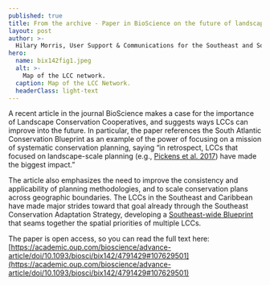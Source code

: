 ```yaml
---
published: true
title: From the archive - Paper in BioScience on the future of landscape conservation
layout: post
author: >-
  Hilary Morris, User Support & Communications for the Southeast and South Atlantic Blueprints
hero:
  name: bix142fig1.jpeg
  alt: >-
    Map of the LCC network.
  caption: Map of the LCC Network.
  headerClass: light-text
---
```

A recent article in the journal BioScience makes a case for the importance of Landscape Conservation Cooperatives, and suggests ways LCCs can improve into the future. In particular, the paper references the South Atlantic Conservation Blueprint as an example of the power of focusing on a mission of systematic conservation planning, saying “in retrospect, LCCs that focused on landscape-scale planning (e.g., [Pickens et al. 2017](http://www.fwspubs.org/doi/10.3996/062016-JFWM-044?code=ufws-site)) have made the biggest impact.”<!--more-->

The article also emphasizes the need to improve the consistency and applicability of planning methodologies, and to scale conservation plans across geographic boundaries. The LCCs in the Southeast and Caribbean have made major strides toward that goal already through the Southeast Conservation Adaptation Strategy, developing a [Southeast-wide Blueprint](http://secassoutheast.org/blueprint) that seams together the spatial priorities of multiple LCCs.

The paper is open access, so you can read the full text here: [https://academic.oup.com/bioscience/advance-article/doi/10.1093/biosci/bix142/4791429#107629501](https://academic.oup.com/bioscience/advance-article/doi/10.1093/biosci/bix142/4791429#107629501)
